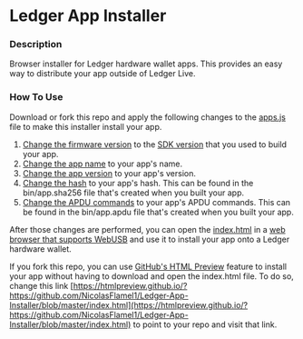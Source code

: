 # Ledger App Installer

### Description
Browser installer for Ledger hardware wallet apps. This provides an easy way to distribute your app outside of Ledger Live.

### How To Use
Download or fork this repo and apply the following changes to the [apps.js](https://github.com/NicolasFlamel1/Ledger-App-Installer/blob/master/apps.js) file to make this installer install your app.
1. [Change the firmware version](https://github.com/NicolasFlamel1/Ledger-App-Installer/blob/master/apps.js#L11) to the [SDK version](https://github.com/LedgerHQ/nanos-secure-sdk/blob/master/include/bolos_version.h#L2) that you used to build your app.
2. [Change the app name](https://github.com/NicolasFlamel1/Ledger-App-Installer/blob/master/apps.js#L31) to your app's name.
3. [Change the app version](https://github.com/NicolasFlamel1/Ledger-App-Installer/blob/master/apps.js#L34) to your app's version.
4. [Change the hash](https://github.com/NicolasFlamel1/Ledger-App-Installer/blob/master/apps.js#L40) to your app's hash. This can be found in the bin/app.sha256 file that's created when you built your app.
5. [Change the APDU commands](https://github.com/NicolasFlamel1/Ledger-App-Installer/blob/master/apps.js#L50-L234) to your app's APDU commands. This can be found in the bin/app.apdu file that's created when you built your app.

After those changes are performed, you can open the [index.html](https://github.com/NicolasFlamel1/Ledger-App-Installer/blob/master/index.html) in a [web browser that supports WebUSB](https://caniuse.com/webusb) and use it to install your app onto a Ledger hardware wallet.

If you fork this repo, you can use [GitHub's HTML Preview](https://htmlpreview.github.io/) feature to install your app without having to download and open the index.html file. To do so, change this link [https://htmlpreview.github.io/?https://github.com/NicolasFlamel1/Ledger-App-Installer/blob/master/index.html](https://htmlpreview.github.io/?https://github.com/NicolasFlamel1/Ledger-App-Installer/blob/master/index.html) to point to your repo and visit that link.

